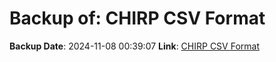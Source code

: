 # Backup of: CHIRP CSV Format

**Backup Date**: 2024-11-08 00:39:07
**Link**: [CHIRP CSV Format](https://przemienniki.net/export/chirp.csv?band=2m,70cm&country=pl&onlyworking=true)
